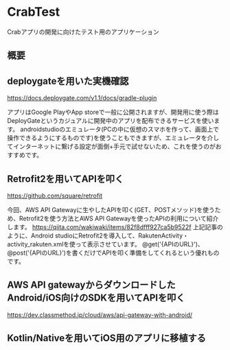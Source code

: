 # CrabTest
Crabアプリの開発に向けたテスト用のアプリケーション

## 概要


## deploygateを用いた実機確認
https://docs.deploygate.com/v1.1/docs/gradle-plugin

アプリはGoogle PlayやApp storeで一般に公開されますが、開発用に使う際はDeployGateというカジュアルに開発中のアプリを配布できるサービスを使います。
androidstudioのエミュレータ(PCの中に仮想のスマホを作って、画面上で操作できるようにするものです)を使うこともできますが、エミュレータを介してインターネットに繋げる設定が面倒+手元で試せないため、これを使うのがおすすめです。

## Retrofit2を用いてAPIを叩く
https://github.com/square/retrofit

今回、AWS API Gatewayに生やしたAPIを叩く(GET、POSTメソッド)を使うため、Retrofit2を使う方法とAWS API Gatewayを使ったAPIの利用について紹介します。
https://qiita.com/wakiwaki/items/82f8dfff927ca5b9522f
上記記事のように、Android studioにRetrofit2を導入して、RakutenActivity・activity_rakuten.xmlを使って表示させています。
@get('{APIのURL}')、@post('{APIのURL}')を書くだけでAPIを叩く準備をしてくれるという優れものです。

## AWS API gatewayからダウンロードしたAndroid/iOS向けのSDKを用いてAPIを叩く
https://dev.classmethod.jp/cloud/aws/api-gateway-with-android/


## Kotlin/Nativeを用いてiOS用のアプリに移植する



